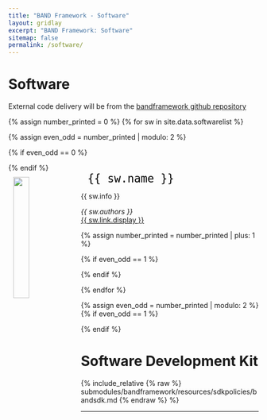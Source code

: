 ```yaml
---
title: "BAND Framework - Software"
layout: gridlay
excerpt: "BAND Framework: Software"
sitemap: false
permalink: /software/
---
```


# Software 

External code delivery will be from the [bandframework github repository](https://github.com/bandframework/bandframework)


{% assign number_printed = 0 %}
{% for sw in site.data.softwarelist %}

{% assign even_odd = number_printed | modulo: 2 %}

{% if even_odd == 0 %}
<div class="row">
{% endif %}

<div class="col-sm-6 clearfix">
 <div class="well">
   <code style = "font-size-adjust: 1.1; color:black; justify-content: center;"> {{ sw.name }} </code>
   <img src="{{ sw.imageurl }}" class="img-responsive" width="25%" style="float: left;padding: 10px 10px 10px 10px;" />
   <p>{{ sw.info }}</p>
   <em>{{ sw.authors }} </em><br /><a href="{{ sw.link.url }}">{{ sw.link.display }}</a>
 </div>
</div>

{% assign number_printed = number_printed | plus: 1 %}

{% if even_odd == 1 %}
</div>
{% endif %}

{% endfor %}

{% assign even_odd = number_printed | modulo: 2 %}
{% if even_odd == 1 %}
</div>
{% endif %}

# Software Development Kit

{% include_relative {% raw %} submodules/bandframework/resources/sdkpolicies/bandsdk.md {% endraw %} %}


<hr>
